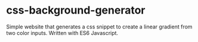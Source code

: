 # css-background-generator

Simple website that generates a css snippet to create a linear gradient from two color inputs.  Written with ES6 Javascript.
